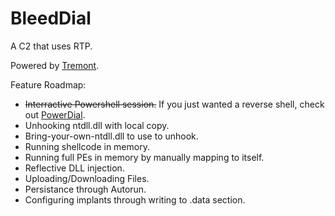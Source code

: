 # BleedDial
A C2 that uses RTP.

Powered by [Tremont](https://github.com/chomphuthip/tremont).

Feature Roadmap:
* ~~Interractive Powershell session.~~ If you just wanted a reverse shell, check out [PowerDial](https://github.com/chomphuthip/powerdial).
* Unhooking ntdll.dll with local copy.
* Bring-your-own-ntdll.dll to use to unhook.
* Running shellcode in memory.
* Running full PEs in memory by manually mapping to itself.
* Reflective DLL injection.
* Uploading/Downloading Files.
* Persistance through Autorun.
* Configuring implants through writing to .data section.
